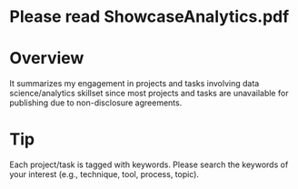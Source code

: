 # Please read ShowcaseAnalytics.pdf
# Overview
It summarizes my engagement in projects and tasks involving data science/analytics skillset since most projects and tasks are unavailable for publishing due to non-disclosure agreements.
# Tip
Each project/task is tagged with keywords. Please search the keywords of your interest (e.g., technique, tool, process, topic).
